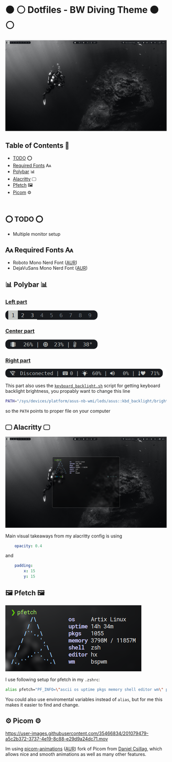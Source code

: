 # ⚫ ⚪ Dotfiles - BW Diving Theme ⚫ ⚪
![Desktop preview](previews/preview.png)


## Table of Contents 📎
- [TODO](#todo) ⭕
- [Required Fonts](#required-fonts) 🗛
- [Polybar](#polybar) 📊
- [Alacritty](#alacritty) 🖵
- [Pfetch](#pfetch) 🖼️
- [Picom](#picom) ⚙️

<br>

## ⭕ TODO ⭕
- Multiple monitor setup

## 🗛 Required Fonts 🗛
- Roboto Mono Nerd Font ([AUR](https://aur.archlinux.org/packages/nerd-fonts-roboto-mono))
- DejaVuSans Mono Nerd Font ([AUR](https://aur.archlinux.org/packages/nerd-fonts-dejavu-complete))


## 📊 Polybar 📊

### [Left part](polybar/left.ini)
![Polybar Left](previews/polybar_preview_left.png)

### [Center part](polybar/center.ini)
![Polybar Center](previews/polybar_preview_center.png)

### [Right part](polybar/right.ini)
![Polybar Center](previews/polybar_preview_right.png)

This part also uses the [`keyboard_backlight.sh`](polybar/keyboard_backlight.sh) script for getting keyboard backlight brightness, you propably want to change this line
```bash
PATH="/sys/devices/platform/asus-nb-wmi/leds/asus::kbd_backlight/brightness"
```
so the `PATH` points to proper file on your computer

## 🖵 Alacritty 🖵
![Alacritty preview](previews/alacritty.png)

Main visual takeaways from my alacritty config is using 
```yml
    opacity: 0.4
```
and 
```yml
    padding:
        x: 15
        y: 15
```

## 🖼️ Pfetch 🖼️
![Pfetch preview](previews/pfetch.png)

I use following setup for pfetch in my `.zshrc`:
```bash
alias pfetch="PF_INFO=\"ascii os uptime pkgs memory shell editor wm\" pfetch"
```
You could also use enviromental variables instead of `alias`, but for me this makes it easier to find and change.


## ⚙️ Picom ⚙️
https://user-images.githubusercontent.com/35466834/201079479-a5c2b372-3737-4e19-8c88-e29d9a24dc71.mov

Im using [picom-animations](https://github.com/dccsillag/picom) ([AUR](https://aur.archlinux.org/packages/picom-animations-git)) fork of Picom from [Daniel Csillag](https://github.com/dccsillag/), which allows nice and smooth animations as well as many other features.
